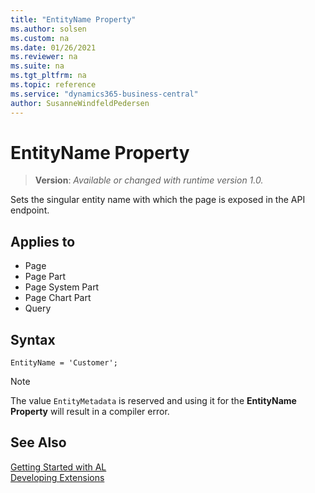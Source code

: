 ```yaml
---
title: "EntityName Property"
ms.author: solsen
ms.custom: na
ms.date: 01/26/2021
ms.reviewer: na
ms.suite: na
ms.tgt_pltfrm: na
ms.topic: reference
ms.service: "dynamics365-business-central"
author: SusanneWindfeldPedersen
---
```

[//]: # (START>DO_NOT_EDIT)
[//]: # (IMPORTANT:Do not edit any of the content between here and the END>DO_NOT_EDIT.)
[//]: # (Any modifications should be made in the .xml files in the ModernDev repo.)
# EntityName Property
> **Version**: _Available or changed with runtime version 1.0._

Sets the singular entity name with which the page is exposed in the API endpoint.

## Applies to
-   Page
-   Page Part
-   Page System Part
-   Page Chart Part
-   Query

[//]: # (IMPORTANT: END>DO_NOT_EDIT)

## Syntax

```AL
EntityName = 'Customer';
```

> [!NOTE]
> The value `EntityMetadata` is reserved and using it for the **EntityName Property** will result in a compiler error.
  
## See Also  
[Getting Started with AL](../devenv-get-started.md)  
[Developing Extensions](../devenv-dev-overview.md)  